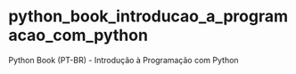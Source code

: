 # python_book_introducao_a_programacao_com_python
Python Book (PT-BR) - Introdução à Programação com Python
